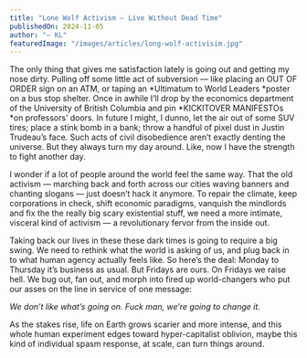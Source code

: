 ```yaml
---
title: "Lone Wolf Activism — Live Without Dead Time"
publishedOn: 2024-11-05
author: "— KL"
featuredImage: "/images/articles/long-wolf-activisim.jpg"
---
```


The only thing that gives me satisfaction lately is going out and getting my nose dirty. Pulling off some little act of subversion — like placing an OUT OF ORDER sign on an ATM, or taping an *Ultimatum to World Leaders *poster on a bus stop shelter. Once in awhile I’ll drop by the economics department of the University of British Columbia and pin *KICKITOVER MANIFESTOs *on professors’ doors. In future I might, I dunno, let the air out of some SUV tires; place a stink bomb in a bank; throw a handful of pixel dust in Justin Trudeau’s face. Such acts of civil disobedience aren’t exactly denting the universe. But they always turn my day around. Like, now I have the strength to fight another day.

I wonder if a lot of people around the world feel the same way. That the old activism — marching back and forth across our cities waving banners and chanting slogans — just doesn’t hack it anymore. To repair the climate, keep corporations in check, shift economic paradigms, vanquish the mindlords and fix the the really big scary existential stuff, we need a more intimate, visceral kind of activism — a revolutionary fervor from the inside out.

Taking back our lives in these these dark times is going to require a big swing. We need to rethink what the world is asking of us, and plug back in to what human agency actually feels like. So here’s the deal: Monday to Thursday it’s business as usual. But Fridays are ours. On Fridays we raise hell. We bug out, fan out, and morph into fired up world-changers who put our asses on the line in service of one message:

*We don’t like what’s going on. Fuck man, we’re going to change it.*

As the stakes rise, life on Earth grows scarier and more intense, and this whole human experiment edges toward hyper-capitalist oblivion, maybe this kind of individual spasm response, at scale, can turn things around.
